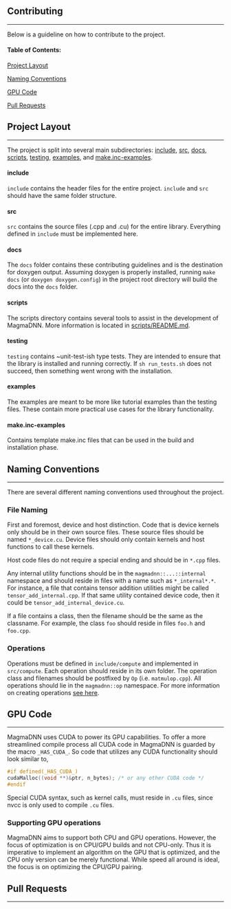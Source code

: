 ## Contributing
------------------
Below is a guideline on how to contribute to the project.
#### Table of Contents:
[Project Layout](#project-layout)

[Naming Conventions](#naming-conventions)

[GPU Code](#GPU-Code)

[Pull Requests](#pull-requests)


## Project Layout
-----------------
The project is split into several main subdirectories: [include](#include), [src](#src), [docs](#docs), [scripts](#scripts), [testing](#testing), [examples](#examples), and [make.inc-examples](#make.inc-examples).

#### include
`include` contains the header files for the entire project. `include` and `src` should have the same folder structure.
#### src
`src` contains the source files (.cpp and .cu) for the entire library. Everything defined in `include` must be implemented here.
#### docs
The `docs` folder contains these contributing guidelines and is the destination for doxygen output. Assuming doxygen is properly installed, running `make docs` (or `doxygen doxygen.config`) in the project root directory will build the docs into the `docs` folder.
#### scripts
The scripts directory contains several tools to assist in the development of MagmaDNN. More information is located in [scripts/README.md](/scripts/README.md).
#### testing
`testing` contains ~unit-test-ish type tests. They are intended to ensure that the library is installed and running correctly. If `sh run_tests.sh` does not succeed, then something went wrong with the installation.
#### examples
The examples are meant to be more like tutorial examples than the testing files. These contain more practical use cases for the library functionality.
#### make.inc-examples
Contains template make.inc files that can be used in the build and installation phase.

## Naming Conventions
---------------------
There are several different naming conventions used throughout the project. 

### File Naming
First and foremost, device and host distinction. Code that is device kernels only should be in their own source files. These source files should be named `*_device.cu`. Device files should only contain kernels and host functions to call these kernels.

Host code files do not require a special ending and should be in `*.cpp` files. 

Any internal utility functions should be in the `magmadnn::...::internal` namespace and should reside in files with a name such as `*_internal*.*`. For instance, a file that contains tensor addition utilities might be called `tensor_add_internal.cpp`. If that same utility contained device code, then it could be `tensor_add_internal_device.cu`. 

If a file contains a class, then the filename should be the same as the classname. For example, the class `foo` should reside in files `foo.h` and `foo.cpp`.

### Operations
Operations must be defined in `include/compute` and implemented in `src/compute`. Each operation should reside in its own folder. The operation class and filenames should be postfixed by `Op` (i.e. `matmulop.cpp`). All operations should lie in the `magmadnn::op` namespace. For more information on creating operations [see here](/include/compute/README.md).


## GPU Code
------------
MagmaDNN uses CUDA to power its GPU capabilities. To offer a more streamlined compile process all CUDA code in MagmaDNN is guarded by the macro `_HAS_CUDA_`. So code that utilizes any CUDA functionality should look similar to,

```c++
#if defined(_HAS_CUDA_)
cudaMalloc((void **)&ptr, n_bytes); /* or any other CUDA code */
#endif
```

Special CUDA syntax, such as kernel calls, must reside in `.cu` files, since nvcc is only used to compile `.cu` files.

### Supporting GPU operations
MagmaDNN aims to support both CPU and GPU operations. However, the focus of optimization is on CPU/GPU builds and not CPU-only. Thus it is imperative to implement an algorithm on the GPU that is optimized, and the CPU only version can be merely functional. While speed all around is ideal, the focus is on optimizing the CPU/GPU pairing.


## Pull Requests
----------------
